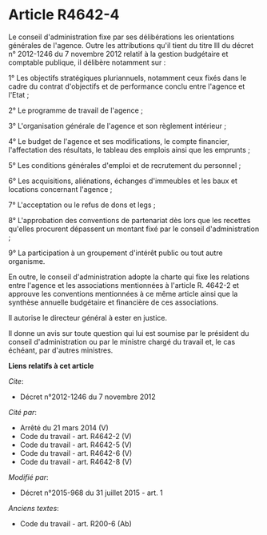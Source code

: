 # Article R4642-4

Le conseil d'administration fixe par ses délibérations les orientations générales de l'agence. Outre les attributions qu'il
tient du titre III du décret n° 2012-1246 du 7 novembre 2012 relatif à la gestion budgétaire et comptable publique, il
délibère notamment sur : 

1° Les objectifs stratégiques pluriannuels, notamment ceux fixés dans le cadre du contrat d'objectifs et de performance
conclu entre l'agence et l'Etat ; 

2° Le programme de travail de l'agence ; 

3° L'organisation générale de l'agence et son règlement intérieur ; 

4° Le budget de l'agence et ses modifications, le compte financier, l'affectation des résultats, le tableau des emplois ainsi
que les emprunts ; 

5° Les conditions générales d'emploi et de recrutement du personnel ; 

6° Les acquisitions, aliénations, échanges d'immeubles et les baux et locations concernant l'agence ; 

7° L'acceptation ou le refus de dons et legs ; 

8° L'approbation des conventions de partenariat dès lors que les recettes qu'elles procurent dépassent un montant fixé par le
conseil d'administration ; 

9° La participation à un groupement d'intérêt public ou tout autre organisme. 

En outre, le conseil d'administration adopte la charte qui fixe les relations entre l'agence et les associations mentionnées
à l'article R. 4642-2 et approuve les conventions mentionnées à ce même article ainsi que la synthèse annuelle budgétaire et
financière de ces associations. 

Il autorise le directeur général à ester en justice. 

Il donne un avis sur toute question qui lui est soumise par le président du conseil d'administration ou par le ministre
chargé du travail et, le cas échéant, par d'autres ministres.

**Liens relatifs à cet article**

_Cite_:

  - Décret n°2012-1246 du 7 novembre 2012

_Cité par_:

  - Arrêté du 21 mars 2014 (V)
  - Code du travail - art. R4642-2 (V)
  - Code du travail - art. R4642-5 (V)
  - Code du travail - art. R4642-6 (V)
  - Code du travail - art. R4642-8 (V)

_Modifié par_:

  - Décret n°2015-968 du 31 juillet 2015 - art. 1

_Anciens textes_:

  - Code du travail - art. R200-6 (Ab)
